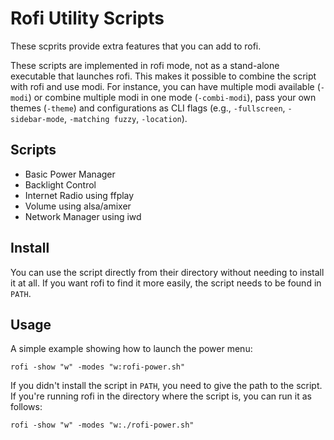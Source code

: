 # Rofi Utility Scripts
These scprits provide extra features that you can add to rofi.

These scripts are implemented in rofi mode, not as a stand-alone executable that launches rofi.  This makes it possible to combine the script with rofi and use modi. For instance, you can have multiple modi available (`-modi`) or combine multiple modi in one mode (`-combi-modi`), pass your own themes (`-theme`) and configurations as CLI flags (e.g., `-fullscreen`, `-sidebar-mode`, `-matching fuzzy`, `-location`).

## Scripts

* Basic Power Manager
* Backlight Control
* Internet Radio using ffplay
* Volume using alsa/amixer
* Network Manager using iwd

## Install

You can use the script directly from their directory without needing to install it at all. If you want rofi to find it more easily, the script needs to be found in `PATH`.

## Usage

A simple example showing how to launch the power menu:

```
rofi -show "w" -modes "w:rofi-power.sh"
```
If you didn't install the script in `PATH`, you need to give the path to the
script. If you're running rofi in the directory where the script is, you can
run it as follows:

```
rofi -show "w" -modes "w:./rofi-power.sh"
```
